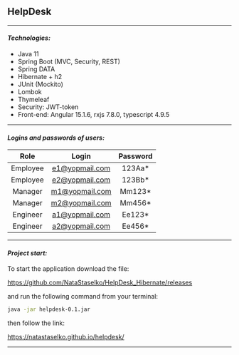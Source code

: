 HelpDesk
---
---
#### _Technologies:_
- Java 11
- Spring Boot (MVC, Security, REST)
- Spring DATA
- Hibernate + h2
- JUnit (Mockito)
- Lombok
- Thymeleaf
- Security: JWT-token
- Front-end: Angular 15.1.6, rxjs 7.8.0, typescript 4.9.5
---
#### _Logins and passwords of users:_
| Role | Login | Password |
| :------: | :------: | :------: |
| Employee | e1@yopmail.com | 123Aa* |
| Employee | e2@yopmail.com | 123Bb*|
| Manager | m1@yopmail.com | Mm123* |
| Manager | m2@yopmail.com | Mm456* |
| Engineer | a1@yopmail.com | Ee123* |
| Engineer | a2@yopmail.com | Ee456* |
---
#### _Project start:_
To start the application download the file:

https://github.com/NataStaselko/HelpDesk_Hibernate/releases

and run the following command from your terminal:
```sh
java -jar helpdesk-0.1.jar
```
then follow the link:

https://natastaselko.github.io/helpdesk/

---
